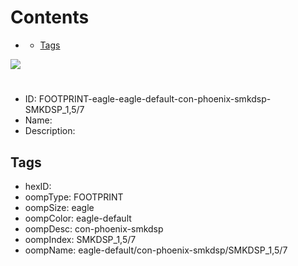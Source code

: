 



Contents
========

* [](#)
	* [Tags](#tags)
  
![][im]
# 

- ID: FOOTPRINT-eagle-eagle-default-con-phoenix-smkdsp-SMKDSP_1,5/7
- Name: 
- Description: 

## Tags

- hexID: 
- oompType: FOOTPRINT
- oompSize: eagle
- oompColor: eagle-default
- oompDesc: con-phoenix-smkdsp
- oompIndex: SMKDSP_1,5/7
- oompName: eagle-default/con-phoenix-smkdsp/SMKDSP_1,5/7



[im]: image.png
